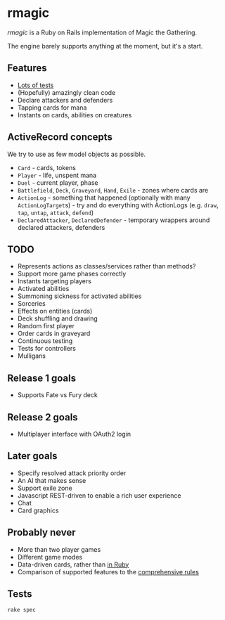 rmagic
======

*rmagic* is a Ruby on Rails implementation of Magic the Gathering.

The engine barely supports anything at the moment, but it's a start.

## Features

* [Lots of tests](spec/games/)
* (Hopefully) amazingly clean code
* Declare attackers and defenders
* Tapping cards for mana
* Instants on cards, abilities on creatures

## ActiveRecord concepts

We try to use as few model objects as possible.

* `Card` - cards, tokens
* `Player` - life, unspent mana
* `Duel` - current player, phase
* `Battlefield`, `Deck`, `Graveyard`, `Hand`, `Exile` - zones where cards are
* `ActionLog` - something that happened (optionally with many `ActionLogTarget`s) - try and do everything with ActionLogs (e.g. `draw`, `tap`, `untap`, `attack`, `defend`)
* `DeclaredAttacker`, `DeclaredDefender` - temporary wrappers around declared attackers, defenders

## TODO

* Represents actions as classes/services rather than methods?
* Support more game phases correctly
* Instants targeting players
* Activated abilities
* Summoning sickness for activated abilities
* Sorceries
* Effects on entities (cards)
* Deck shuffling and drawing
* Random first player
* Order cards in graveyard
* Continuous testing
* Tests for controllers
* Mulligans

## Release 1 goals

* Supports Fate vs Fury deck

## Release 2 goals

* Multiplayer interface with OAuth2 login

## Later goals

* Specify resolved attack priority order
* An AI that makes sense
* Support exile zone
* Javascript REST-driven to enable a rich user experience
* Chat
* Card graphics

## Probably never

* More than two player games
* Different game modes
* Data-driven cards, rather than [in Ruby](app/cards/)
* Comparison of supported features to the [comprehensive rules](http://magiccards.info/rules.html)

## Tests

```
rake spec
```

